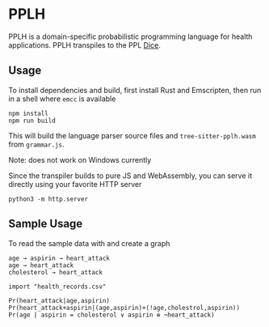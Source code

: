 # PPLH

PPLH is a domain-specific probabilistic programming language for health applications. PPLH transpiles to the PPL [Dice](https://github.com/SHoltzen/dice).

## Usage

To install dependencies and build, first install Rust and Emscripten, then run in a shell where `emcc` is available
```shell
npm install
npm run build
```

This will build the language parser source files and `tree-sitter-pplh.wasm` from `grammar.js`.

Note: does not work on Windows currently

Since the transpiler builds to pure JS and WebAssembly, you can serve it directly using your favorite HTTP server
```
python3 -m http.server
```

## Sample Usage

To read the sample data with and create a graph
```pplh
age → aspirin → heart_attack
age → heart_attack
cholesterol → heart_attack

import "health_records.csv"

Pr(heart_attack|age,aspirin)
Pr(heart_attack+aspirin|(age,aspirin)+(!age,cholestrol,aspirin))
Pr(age | aspirin = cholesterol ∨ aspirin ⊕ ¬heart_attack)
```
